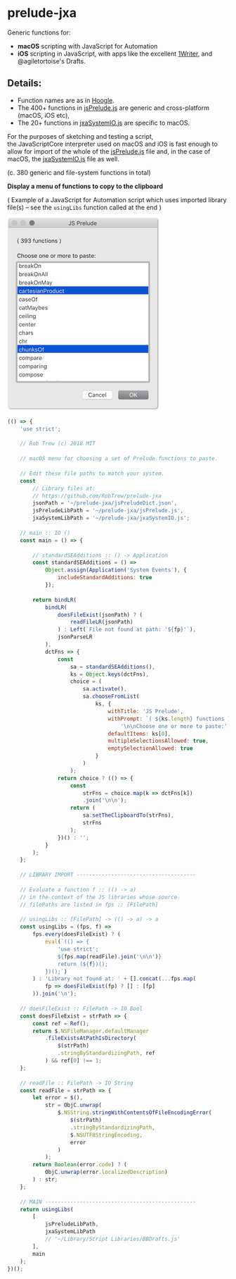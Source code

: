 # prelude-jxa
Generic functions for:

- **macOS** scripting with JavaScript for Automation
- **iOS** scripting in JavaScript, with apps like the excellent [1Writer](http://1writerapp.com/), and @agiletortoise's Drafts.

## Details:

- Function names are as in [Hoogle](https://www.haskell.org/hoogle/?hoogle=concatMap).
- The 400+ functions in [jsPrelude.js](https://github.com/RobTrew/prelude-jxa/blob/master/jsPrelude.js) are generic and cross-platform (macOS, iOS etc),
- The 20+ functions in [jxaSystemIO.js](https://github.com/RobTrew/prelude-jxa/blob/master/jxaSystemIO.js) are specific to macOS.

For the purposes of sketching and testing  a script,  
the JavaScriptCore interpreter used on macOS and iOS is fast enough
to allow for import of the whole of the [jsPrelude.js](https://github.com/RobTrew/prelude-jxa/blob/master/jsPrelude.js) file and,
in the case of macOS, the [jxaSystemIO.js](https://github.com/RobTrew/prelude-jxa/blob/master/jxaSystemIO.js) file as well.

(c. 380 generic and file-system functions in total)

**Display a menu of functions to copy to the clipboard**

( Example of a JavaScript for Automation script which uses imported library
 file(s) – see the `usingLibs` function called at the end )

 ![Menu of functions](./functionMenu.png)

```javascript
(() => {
    'use strict';

    // Rob Trew (c) 2018 MIT

    // macOS menu for choosing a set of Prelude functions to paste.

    // Edit these file paths to match your system.
    const
        // Library files at:
        // https://github.com/RobTrew/prelude-jxa
        jsonPath = '~/prelude-jxa/jsPreludeDict.json',
        jsPreludeLibPath = '~/prelude-jxa/jsPrelude.js',
        jxaSystemLibPath = '~/prelude-jxa/jxaSystemIO.js';

    // main :: IO ()
    const main = () => {

        // standardSEAdditions :: () -> Application
        const standardSEAdditions = () =>
            Object.assign(Application('System Events'), {
                includeStandardAdditions: true
            });

        return bindLR(
            bindLR(
                doesFileExist(jsonPath) ? (
                    readFileLR(jsonPath)
                ) : Left(`File not found at path: '${fp}'`),
                jsonParseLR
            ),
            dctFns => {
                const
                    sa = standardSEAdditions(),
                    ks = Object.keys(dctFns),
                    choice = (
                        sa.activate(),
                        sa.chooseFromList(
                            ks, {
                                withTitle: 'JS Prelude',
                                withPrompt: `( ${ks.length} functions )` +
                                    '\n\nChoose one or more to paste:',
                                defaultItems: ks[0],
                                multipleSelectionsAllowed: true,
                                emptySelectionAllowed: true
                            }
                        )
                    );
                return choice ? (() => {
                    const
                        strFns = choice.map(k => dctFns[k])
                        .join('\n\n');
                    return (
                        sa.setTheClipboardTo(strFns),
                        strFns
                    );
                })() : '';
            }
        );
    };

    // LIBRARY IMPORT --------------------------------------

    // Evaluate a function f :: (() -> a)
    // in the context of the JS libraries whose source
    // filePaths are listed in fps :: [FilePath]

    // usingLibs :: [FilePath] -> (() -> a) -> a
    const usingLibs = (fps, f) =>
        fps.every(doesFileExist) ? (
            eval(`(() => {
                'use strict';
                ${fps.map(readFile).join('\n\n')}
                return (${f})();
            })();`)
        ) : 'Library not found at: ' + [].concat(...fps.map(
            fp => doesFileExist(fp) ? [] : [fp]
        )).join('\n');

    // doesFileExist :: FilePath -> IO Bool
    const doesFileExist = strPath => {
        const ref = Ref();
        return $.NSFileManager.defaultManager
            .fileExistsAtPathIsDirectory(
                $(strPath)
                .stringByStandardizingPath, ref
            ) && ref[0] !== 1;
    };

    // readFile :: FilePath -> IO String
    const readFile = strPath => {
        let error = $(),
            str = ObjC.unwrap(
                $.NSString.stringWithContentsOfFileEncodingError(
                    $(strPath)
                    .stringByStandardizingPath,
                    $.NSUTF8StringEncoding,
                    error
                )
            );
        return Boolean(error.code) ? (
            ObjC.unwrap(error.localizedDescription)
        ) : str;
    };

    // MAIN ------------------------------------------------
    return usingLibs(
        [
            jsPreludeLibPath,
            jxaSystemLibPath
            // '~/Library/Script Libraries/BBDrafts.js'
        ],
        main
    );
})();
```
